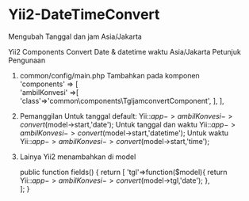 # Yii2-DateTimeConvert
Mengubah Tanggal dan jam Asia/Jakarta

Yii2 Components Convert Date & datetime waktu Asia/Jakarta
Petunjuk Pengunaan

1. common/config/main.php
   Tambahkan pada komponen   
   'components' => [	      
		'ambilKonvesi' =>[
            'class'=>'common\components\TgljamconvertComponent',
        ],
   ],

2. Pemanggilan
   Untuk tanggal default:
	Yii::$app->ambilKonvesi->convert($model->start,'date');
   Untuk tanggal dan  waktu
	Yii::$app->ambilKonvesi->convert($model->start,'datetime');
   Untuk waktu
	Yii::$app->ambilKonvesi->convert($model->start,'time');
 
3. Lainya
   Yii2 menambahkan di model
   
    public function fields()
	{
		return [
			'tgl'=>function($model){
					return Yii::$app->ambilKonvesi->convert($model->tgl,'date');
				  },			
		];
	}
